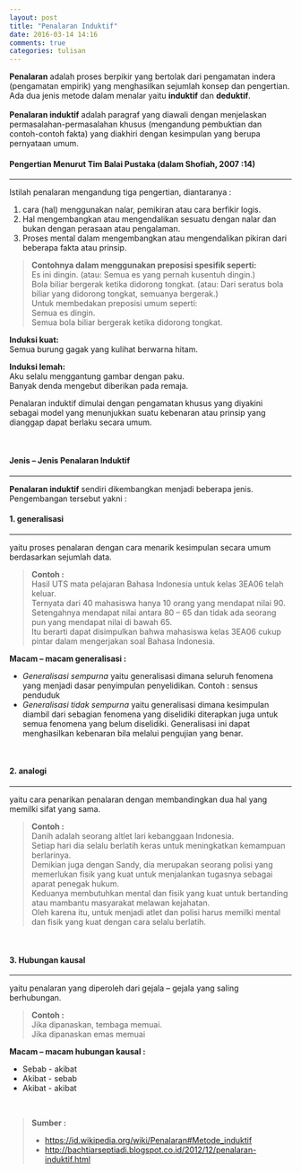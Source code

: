 ```yaml
---
layout: post
title: "Penalaran Induktif"
date: 2016-03-14 14:16
comments: true
categories: tulisan
---
```


<b>Penalaran</b> adalah proses berpikir yang bertolak dari pengamatan indera (pengamatan empirik) yang menghasilkan sejumlah konsep dan pengertian. <br />
Ada dua jenis metode dalam menalar yaitu <b>induktif</b> dan <b>deduktif</b>.<br /><br />
<b>Penalaran induktif</b> adalah paragraf yang diawali dengan menjelaskan permasalahan-permasalahan khusus (mengandung pembuktian dan contoh-contoh fakta) yang diakhiri dengan kesimpulan yang berupa pernyataan umum.

<!-- more -->

#### Pengertian Menurut Tim Balai Pustaka (dalam Shofiah, 2007 :14)

<hr />

Istilah penalaran mengandung tiga pengertian, diantaranya :

1. cara (hal) menggunakan nalar, pemikiran atau cara berfikir logis.
2. Hal mengembangkan atau mengendalikan sesuatu dengan nalar dan bukan dengan perasaan atau pengalaman.
3. Proses mental dalam mengembangkan atau mengendalikan pikiran dari beberapa fakta atau prinsip.

> <b>Contohnya dalam menggunakan preposisi spesifik seperti:</b> <br />
> Es ini dingin. (atau: Semua es yang pernah kusentuh dingin.)<br />
> Bola biliar bergerak ketika didorong tongkat. (atau: Dari seratus bola biliar yang didorong tongkat, semuanya bergerak.)<br />
> Untuk membedakan preposisi umum seperti:<br />
> Semua es dingin.<br />
> Semua bola biliar bergerak ketika didorong tongkat.

<b>Induksi kuat:</b><br />
Semua burung gagak yang kulihat berwarna hitam.

<b>Induksi lemah:</b><br />
Aku selalu menggantung gambar dengan paku.<br />
Banyak denda mengebut diberikan pada remaja.

Penalaran induktif dimulai dengan pengamatan khusus yang diyakini sebagai model yang menunjukkan suatu kebenaran atau prinsip yang dianggap dapat berlaku secara umum.


<br />

#### Jenis – Jenis Penalaran Induktif

<hr />

<b>Penalaran induktif</b> sendiri dikembangkan menjadi beberapa jenis. <br />
Pengembangan tersebut yakni : 

#### 1. generalisasi 

<hr />

yaitu proses penalaran dengan cara menarik kesimpulan secara umum berdasarkan sejumlah data.

> <b>Contoh :</b> <br />
> Hasil UTS mata pelajaran Bahasa Indonesia untuk kelas 3EA06 telah keluar. <br />
> Ternyata dari 40 mahasiswa hanya 10 orang yang mendapat nilai 90. <br />
> Setengahnya mendapat nilai antara 80 – 65 dan tidak ada seorang pun yang mendapat nilai di bawah 65. <br />
> Itu berarti dapat disimpulkan bahwa mahasiswa kelas 3EA06 cukup pintar dalam mengerjakan soal Bahasa Indonesia.

<b>Macam – macam generalisasi :</b><br />

* <i>Generalisasi sempurna</i> yaitu generalisasi dimana seluruh fenomena yang menjadi dasar penyimpulan penyelidikan. Contoh : sensus penduduk
* <i>Generalisasi tidak sempurna</i> yaitu generalisasi dimana kesimpulan diambil dari sebagian fenomena yang diselidiki diterapkan juga untuk semua fenomena yang belum diselidiki. Generalisasi ini dapat menghasilkan kebenaran bila melalui pengujian yang benar.

<br />

#### 2. analogi 

<hr />

yaitu cara penarikan penalaran dengan membandingkan dua hal yang memilki sifat yang sama.

> <b>Contoh :</b> <br />
> Danih adalah seorang altlet lari kebanggaan Indonesia. <br />
> Setiap hari dia selalu berlatih keras untuk meningkatkan kemampuan berlarinya. <br />
> Demikian juga dengan Sandy, dia merupakan seorang polisi yang memerlukan fisik yang kuat untuk menjalankan tugasnya sebagai aparat penegak hukum. <br />
> Keduanya membutuhkan mental dan fisik yang kuat untuk bertanding atau mambantu masyarakat melawan kejahatan. <br />
> Oleh karena itu, untuk menjadi atlet dan polisi harus memilki mental dan fisik yang kuat dengan cara selalu berlatih.

<br />

#### 3. Hubungan kausal 

<hr />

yaitu penalaran yang diperoleh dari gejala – gejala yang saling berhubungan.

> <b>Contoh :</b> <br />
> Jika dipanaskan, tembaga memuai.<br />
> Jika dipanaskan emas memuai

<b>Macam – macam hubungan kausal :</b><br />

* Sebab - akibat
* Akibat - sebab
* Akibat - akibat

<br />

> <b>Sumber :</b> <br />
> - https://id.wikipedia.org/wiki/Penalaran#Metode_induktif <br />
> - http://bachtiarseptiadi.blogspot.co.id/2012/12/penalaran-induktif.html
